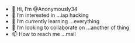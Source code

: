 - 👋 Hi, I’m @Anonymously34
- 👀 I’m interested in ...iap hacking 
- 🌱 I’m currently learning ...everything 
- 💞️ I’m looking to collaborate on ...another of thing
- 📫 How to reach me ...mail

<!---
Anonymously34/Anonymously34 is a ✨ special ✨ repository because its `README.md` (this file) appears on your GitHub profile.
You can click the Preview link to take a look at your changes.
--->
